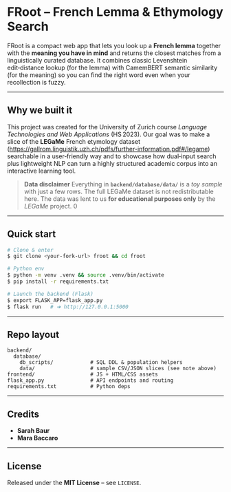 # FRoot – French Lemma & Ethymology Search

FRoot is a compact web app that lets you look up a **French lemma** together with the **meaning you have in mind** and returns the closest matches from a linguistically curated database. It combines classic Levenshtein edit‑distance lookup (for the lemma) with CamemBERT semantic similarity (for the meaning) so you can find the right word even when your recollection is fuzzy.

---

## Why we built it

This project was created for the University of Zurich course *Language Technologies and Web Applications* (HS 2023). Our goal was to make a slice of the **LEGaMe** French etymology dataset (https://gallrom.linguistik.uzh.ch/pdfs/further-information.pdf#/legame) searchable in a user‑friendly way and to showcase how dual‑input search plus lightweight NLP can turn a highly structured academic corpus into an interactive learning tool.

> **Data disclaimer**
> Everything in **`backend/database/data/`** is a *toy sample* with just a few rows. The full LEGaMe dataset is not redistributable here. The data was lent to us **for educational purposes only** by the *LEGaMe* project.
0
---

## Quick start

```bash
# Clone & enter
$ git clone <your-fork-url> froot && cd froot

# Python env
$ python -m venv .venv && source .venv/bin/activate
$ pip install -r requirements.txt

# Launch the backend (Flask)
$ export FLASK_APP=flask_app.py
$ flask run   # ➜ http://127.0.0.1:5000
```

---

## Repo layout

```
backend/
  database/
    db_scripts/            # SQL DDL & population helpers
    data/                  # sample CSV/JSON slices (see note above)
frontend/                  # JS + HTML/CSS assets
flask_app.py               # API endpoints and routing
requirements.txt           # Python deps
```

---

## Credits

* **Sarah Baur**
* **Mara Baccaro**

---

## License

Released under the **MIT License** – see `LICENSE`.
